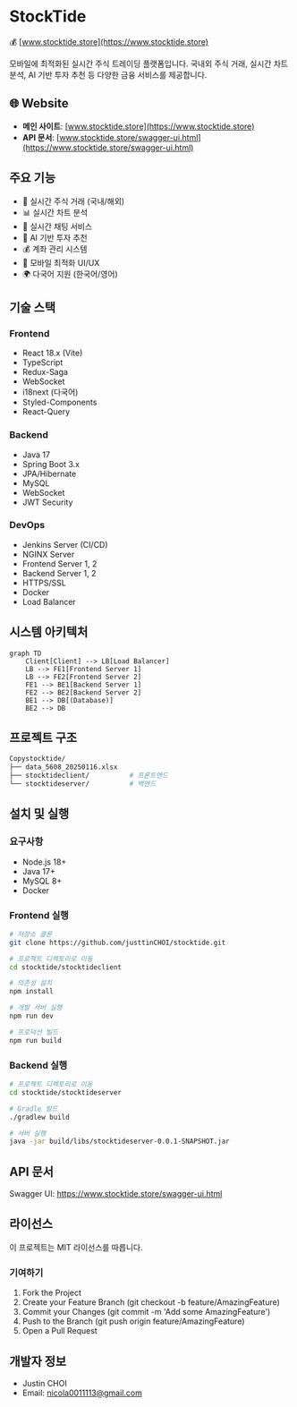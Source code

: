 # StockTide

💰 [www.stocktide.store](https://www.stocktide.store)

모바일에 최적화된 실시간 주식 트레이딩 플랫폼입니다. 국내외 주식 거래, 실시간 차트 분석, AI 기반 투자 추천 등 다양한 금융 서비스를 제공합니다.

## 🌐 Website
- **메인 사이트**: [www.stocktide.store](https://www.stocktide.store)
- **API 문서**: [www.stocktide.store/swagger-ui.html](https://www.stocktide.store/swagger-ui.html)

## 주요 기능

- 🔄 실시간 주식 거래 (국내/해외)
- 📊 실시간 차트 분석
- 💬 실시간 채팅 서비스
- 🤖 AI 기반 투자 추천
- 💰 계좌 관리 시스템
- 📱 모바일 최적화 UI/UX
- 🌍 다국어 지원 (한국어/영어)

## 기술 스택

### Frontend
- React 18.x (Vite)
- TypeScript
- Redux-Saga
- WebSocket
- i18next (다국어)
- Styled-Components
- React-Query

### Backend
- Java 17
- Spring Boot 3.x
- JPA/Hibernate
- MySQL
- WebSocket
- JWT Security

### DevOps
- Jenkins Server  (CI/CD)
- NGINX Server
- Frontend Server 1, 2
- Backend Server 1, 2
- HTTPS/SSL
- Docker
- Load Balancer

## 시스템 아키텍처

```mermaid
graph TD
    Client[Client] --> LB[Load Balancer]
    LB --> FE1[Frontend Server 1]
    LB --> FE2[Frontend Server 2]
    FE1 --> BE1[Backend Server 1]
    FE2 --> BE2[Backend Server 2]
    BE1 --> DB[(Database)]
    BE2 --> DB
```
## 프로젝트 구조
```bash
Copystocktide/
├── data_5608_20250116.xlsx
├── stocktideclient/          # 프론트엔드
└── stocktideserver/          # 백엔드
```
## 설치 및 실행

### 요구사항

* Node.js 18+
* Java 17+
* MySQL 8+
* Docker

### Frontend 실행
```bash
# 저장소 클론
git clone https://github.com/justtinCHOI/stocktide.git

# 프로젝트 디렉토리로 이동
cd stocktide/stocktideclient

# 의존성 설치
npm install

# 개발 서버 실행
npm run dev

# 프로덕션 빌드
npm run build
```
### Backend 실행
```bash
# 프로젝트 디렉토리로 이동
cd stocktide/stocktideserver

# Gradle 빌드
./gradlew build

# 서버 실행
java -jar build/libs/stocktideserver-0.0.1-SNAPSHOT.jar
```

## API 문서

Swagger UI: https://www.stocktide.store/swagger-ui.html

## 라이선스
이 프로젝트는 MIT 라이선스를 따릅니다.
### 기여하기

1. Fork the Project
2. Create your Feature Branch (git checkout -b feature/AmazingFeature)
3. Commit your Changes (git commit -m 'Add some AmazingFeature')
4. Push to the Branch (git push origin feature/AmazingFeature)
5. Open a Pull Request

## 개발자 정보

* Justin CHOI
* Email: nicola0011113@gmail.com